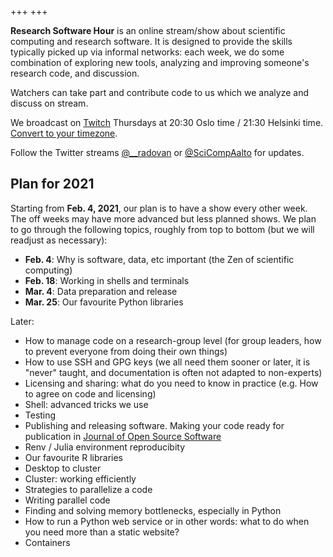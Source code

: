 +++
+++

**Research Software Hour** is an online stream/show about scientific computing and
research software.  It is designed to provide the skills typically picked up
via informal networks: each week, we do some combination of exploring new
tools, analyzing and improving someone's research code, and discussion.

Watchers can take part and contribute code to us which we analyze and discuss
on stream.

We broadcast on [Twitch](https://www.twitch.tv/rshour) Thursdays at 20:30 Oslo
time / 21:30 Helsinki time.
[Convert to your timezone](https://arewemeetingyet.com/Helsinki/2020-05-05/21:30/w/Research%20Software%20Hour#eyJ1cmwiOiJodHRwczovL3R3aXRjaC50di9SU0hvdXIifQ==).

Follow the Twitter streams
[@\_\_radovan](https://twitter.com/__radovan) or
[@SciCompAalto](https://twitter.com/SciCompAalto) for updates.


## Plan for 2021

Starting from **Feb. 4, 2021**, our plan is to have a show every other week.  The
off weeks may have more advanced but less planned shows.  We plan to
go through the following topics, roughly from top to bottom (but we
will readjust as necessary):

* **Feb. 4**: Why is software, data, etc important (the Zen of scientific computing)
* **Feb. 18**: Working in shells and terminals
* **Mar. 4**: Data preparation and release
* **Mar. 25**: Our favourite Python libraries

Later:

* How to manage code on a research-group level (for group leaders, how to prevent everyone from doing their own things)
* How to use SSH and GPG keys (we all need them sooner or later, it is "never" taught, and documentation is often not adapted to non-experts)
* Licensing and sharing: what do you need to know in practice (e.g. How to agree on code and licensing)
* Shell: advanced tricks we use
* Testing
* Publishing and releasing software.  Making your code ready for
  publication in [Journal of Open Source Software](https://joss.theoj.org/)
* Renv / Julia environment reproducibity
* Our favourite R libraries
* Desktop to cluster
* Cluster: working efficiently
* Strategies to parallelize a code
* Writing parallel code
* Finding and solving memory bottlenecks, especially in Python
* How to run a Python web service or in other words: what to do when you need more than a static website?
* Containers
